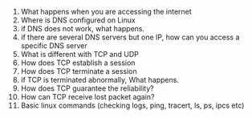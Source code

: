 1. What happens when you are accessing the internet
2. Where is DNS configured on Linux
3. if DNS does not work, what happens.
4. if there are several DNS servers but one IP, how can you access a specific DNS server
5. What is different with TCP and UDP
6. How does TCP establish a session
7. How does TCP terminate a session
8. if TCP is terminated abnormally, What happens.
9. How does TCP guarantee the reliability?
10. How can TCP receive lost packet again?
11.  Basic linux commands (checking logs, ping, tracert, ls, ps, ipcs etc)
